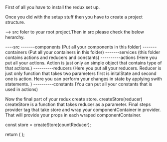 First of all you have to install the redux set up.

Once you did with the setup stuff then you have to create a project structure.

--> src foler to your root project.Then in src please check the below herarchy.


----src
-------components (Put all your components in this folder)
-------containers (Put all your containers in this folder)
-------services (this folder contains actions and reducers and constants)
----------actions (Here you put all your actions. Action is just only an simple object that contains type of that actions.)
----------reducers (Here you put all your reducers. Reducer is just only function that takes two parameters first is initalState and second one is action.
Here you can perform your changes in state by applying swith statements. )
----------constants (You can put all your constants that is used in actions)


Now the final part of your redux create store. createStore(reducer) createStore is a function that takes reducer as a parameter.
Final steps <Provider store={store}> provider tag that take store and wrap your componentContainer in provider.
That will provide your props in each wraped componentContainer. 

const store = createStore(countReducer);

  return (
    <Provider store={store}>
      <HomePageContainer/>
      <SeperateComponentConainer/>
    </Provider>
  );
  
  
